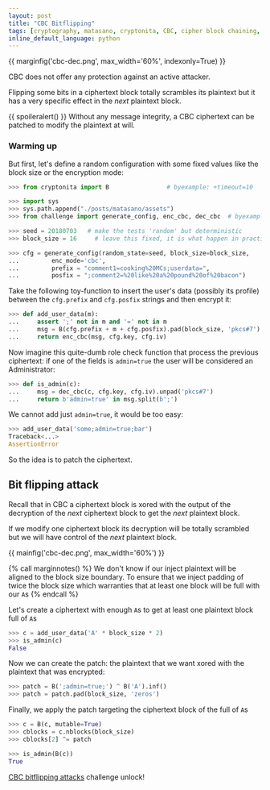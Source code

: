 ```yaml
---
layout: post
title: "CBC Bitflipping"
tags: [cryptography, matasano, cryptonita, CBC, cipher block chaining, forgery, forge, bit flipping]
inline_default_language: python
---
```


{{ marginfig('cbc-dec.png', max_width='60%', indexonly=True) }}

CBC does not offer any protection against an active attacker.

Flipping some bits in a ciphertext block totally scrambles its
plaintext but it has a very specific effect in the *next* plaintext
block.

{{ spoileralert() }}
Without any message integrity, a CBC ciphertext can be patched
to modify the plaintext at will.<!--more-->

### Warming up

But first, let's define a random configuration with some fixed values like
the block size or the encryption mode:

```python
>>> from cryptonita import B                # byexample: +timeout=10

>>> import sys
>>> sys.path.append("./posts/matasano/assets")
>>> from challenge import generate_config, enc_cbc, dec_cbc  # byexample: +timeout=10

>>> seed = 20180703   # make the tests 'random' but deterministic
>>> block_size = 16     # leave this fixed, it is what happen in practice

>>> cfg = generate_config(random_state=seed, block_size=block_size,
...         enc_mode='cbc',
...         prefix = "comment1=cooking%20MCs;userdata=",
...         posfix = ";comment2=%20like%20a%20pound%20of%20bacon")
```

Take the following toy-function to insert the user's data (possibly
its profile) between the ``cfg.prefix`` and ``cfg.posfix`` strings
and then encrypt it:

```python
>>> def add_user_data(m):
...     assert ';' not in m and '=' not in m
...     msg = B(cfg.prefix + m + cfg.posfix).pad(block_size, 'pkcs#7')
...     return enc_cbc(msg, cfg.key, cfg.iv)
```

Now imagine this quite-dumb role check function that process the
previous ciphertext: if one of the fields is ``admin=true``
the user will be considered an Administrator:

```python
>>> def is_admin(c):
...     msg = dec_cbc(c, cfg.key, cfg.iv).unpad('pkcs#7')
...     return b'admin=true' in msg.split(b';')
```

We cannot add just ``admin=true``, it would be too easy:

```python
>>> add_user_data('some;admin=true;bar')
Traceback<...>
AssertionError
```

So the idea is to patch the ciphertext.

## Bit flipping attack

Recall that in CBC a ciphertext block is xored with the output of the decryption
of the *next* ciphertext block to get the *next* plaintext block.

If we modify one ciphertext block its decryption will be totally scrambled
but we will have control of the *next* plaintext block.

{{ mainfig('cbc-dec.png', max_width='60%') }}

{% call marginnotes() %}
We don't know if our inject plaintext
will be aligned to the block size boundary. To ensure that we inject
padding of twice the block size which warranties that at least one block
will be full with our ``A``s
{% endcall %}

Let's create a ciphertext with enough ``A``s to get at least one plaintext block
full of ``A``s

```python
>>> c = add_user_data('A' * block_size * 2)
>>> is_admin(c)
False
```

Now we can create the patch: the plaintext that we want
xored with the plaintext that was encrypted:

```python
>>> patch = B(';admin=true;') ^ B('A').inf()
>>> patch = patch.pad(block_size, 'zeros')
```

Finally, we apply the patch targeting the ciphertext block of the
full of ``A``s

```python
>>> c = B(c, mutable=True)
>>> cblocks = c.nblocks(block_size)
>>> cblocks[2] ^= patch

>>> is_admin(B(c))
True
```

[CBC bitflipping attacks](https://cryptopals.com/sets/2/challenges/16)
challenge unlock!
